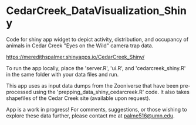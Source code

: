# CedarCreek_DataVisualization_Shiny
Code for shiny app widget to depict activity, distribution, and occupancy of animals in Cedar Creek "Eyes on the Wild" camera trap data.

https://meredithspalmer.shinyapps.io/CedarCreek_Shiny/

To run the app locally, place the 'server.R', 'ui.R', and 'cedarcreek_shiny.R' in the same folder with your data files and run. 

This app uses as input data dumps from the Zooniverse that have been pre-processed using the 'prepping_data_shiny_cedarcreek.R' code. It also takes shapefiles of the Cedar Creek site (available upon request). 

App is a work in progress! For comments, suggestions, or those wishing to explore these data further, please contact me at palme516@umn.edu. 
